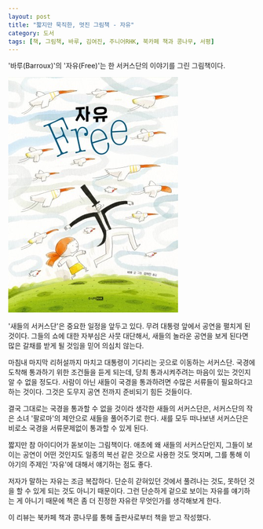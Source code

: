```yaml
---
layout: post
title: "짧지만 묵직한, 멋진 그림책 - 자유"
category: 도서
tags: [책, 그림책, 바루, 김여진, 주니어RHK, 북카페 책과 콩나무, 서평]
---
```


'바루(Barroux)'의
'자유(Free)'는
한 서커스단의 이야기를 그린 그림책이다.

![표지](/images/book/free-picture-book-h480.jpg)

'새들의 서커스단'은 중요한 일정을 앞두고 있다.
무려 대통령 앞에서 공연을 펼치게 된 것이다.
그들의 쇼에 대한 자부심은 사뭇 대단해서,
새들의 놀라운 공연을 보게 된다면 많은 갈채를 받게 될 것임을 믿어 의심치 않는다.

마침내 마지막 리허설까지 마치고 대통령이 기다리는 곳으로 이동하는 서커스단.
국경에 도착해 통과하기 위한 조건들을 듣게 되는데,
당최 통과시켜주려는 마음이 있는 것인지 알 수 없을 정도다.
사람이 아닌 새들이 국경을 통과하려면 수많은 서류들이 필요하다고 하는 것이다.
그것은 도무지 공연 전까지 준비되기 힘든 것들이다.

결국 그대로는 국경을 통과할 수 없을 것이라 생각한 새들의 서커스단은,
서커스단의 작은 소녀 '팔로마'의 제안으로 새들을 풀어주기로 한다.
새를 모두 떠나보낸 서커스단은 비로소 국경을 서류문제없이 통과할 수 있게 된다.

짧지만 참 아이디어가 돋보이는 그림책이다.
애초에 왜 새들의 서커스단인지,
그들이 보이는 공연이 어떤 것인지도
일종의 복선 같은 것으로 사용한 것도 멋지며,
그를 통해 이야기의 주제인 '자유'에 대해서 얘기하는 점도 좋다.

저자가 말하는 자유는 조금 복잡하다.
단순히 갇혀있던 것에서 풀려나는 것도,
못하던 것을 할 수 있게 되는 것도 아니기 때문이다.
그런 단순하게 겉으로 보이는 자유를 얘기하는 게 아니기 때문에
책은 좀 더 진정한 자유란 무엇인가를 생각해보게 한다.



<div class="im im-info">
이 리뷰는 북카페 책과 콩나무를 통해 출판사로부터 책을 받고 작성했다.
</div>
